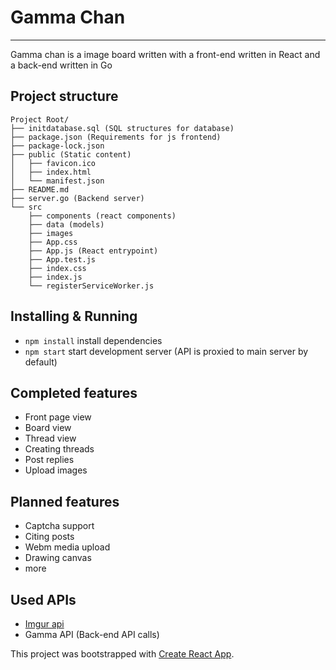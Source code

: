# Gamma Chan

---

Gamma chan is a image board written with a front-end written in React and a back-end written in Go

## Project structure

```
Project Root/
├── initdatabase.sql (SQL structures for database)
├── package.json (Requirements for js frontend)
├── package-lock.json
├── public (Static content)
│   ├── favicon.ico
│   ├── index.html
│   └── manifest.json
├── README.md 
├── server.go (Backend server)
└── src
    ├── components (react components)
    ├── data (models)
    ├── images 
    ├── App.css 
    ├── App.js (React entrypoint)
    ├── App.test.js
    ├── index.css
    ├── index.js
    └── registerServiceWorker.js
```

## Installing & Running
* `npm install` install dependencies
* `npm start`   start development server (API is proxied to main server by default)

## Completed features

* Front page view
* Board view
* Thread view
* Creating threads
* Post replies
* Upload images

## Planned features

* Captcha support
* Citing posts
* Webm media upload
* Drawing canvas
* more

## Used APIs
* [Imgur api](https://apidocs.imgur.com/)
* Gamma API (Back-end API calls)


This project was bootstrapped with [Create React App](https://github.com/facebookincubator/create-react-app).
